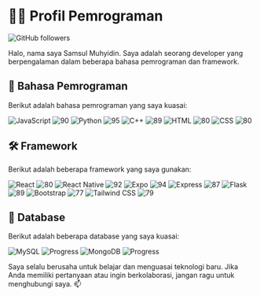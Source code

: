# 👨‍💻 Profil Pemrograman

![GitHub followers](https://img.shields.io/github/followers/developerlight?style=social)

Halo, nama saya Samsul Muhyidin. Saya adalah seorang developer yang berpengalaman dalam beberapa bahasa pemrograman dan framework.

## 🚀 Bahasa Pemrograman

Berikut adalah bahasa pemrograman yang saya kuasai:

![JavaScript](https://img.shields.io/badge/-JavaScript-black?style=flat-square&logo=javascript) ![90](https://progress-bar.dev/90/?title=progress)
![Python](https://img.shields.io/badge/-Python-black?style=flat-square&logo=python) ![95](https://progress-bar.dev/95/?title=progress)
![C++](https://img.shields.io/badge/-C++-black?style=flat-square&logo=c%2B%2B) ![89](https://progress-bar.dev/89/?title=progress)
![HTML](https://img.shields.io/badge/-HTML-black?style=flat-square&logo=html5) ![80](https://progress-bar.dev/80/?title=progress)
![CSS](https://img.shields.io/badge/-CSS-black?style=flat-square&logo=css3) ![80](https://progress-bar.dev/80/?title=progress)

## 🛠️ Framework

Berikut adalah beberapa framework yang saya gunakan:

![React](https://img.shields.io/badge/-React-black?style=flat-square&logo=react) ![80](https://progress-bar.dev/80/?title=progress)
![React Native](https://img.shields.io/badge/-React%20Native-black?style=flat-square&logo=react) ![92](https://progress-bar.dev/92/?title=progress)
![Expo](https://img.shields.io/badge/-Expo-black?style=flat-square&logo=expo) ![94](https://progress-bar.dev/94/?title=progress)
![Express](https://img.shields.io/badge/-Express-black?style=flat-square&logo=express) ![87](https://progress-bar.dev/87/?title=progress)
![Flask](https://img.shields.io/badge/-Flask-black?style=flat-square&logo=flask) ![89](https://progress-bar.dev/89/?title=progress)
![Bootstrap](https://img.shields.io/badge/-Bootstrap-black?style=flat-square&logo=bootstrap) ![77](https://progress-bar.dev/77/?title=progress)
![Tailwind CSS](https://img.shields.io/badge/-Tailwind%20CSS-black?style=flat-square&logo=tailwind-css) ![79](https://progress-bar.dev/79/?title=progress)

## 💾 Database

Berikut adalah beberapa database yang saya kuasai:

![MySQL](https://img.shields.io/badge/-MySQL-black?style=flat-square&logo=mysql) ![Progress](https://progress-bar.dev/80/?title=progress)
![MongoDB](https://img.shields.io/badge/-MongoDB-black?style=flat-square&logo=mongodb) ![Progress](https://progress-bar.dev/89/?title=progress)

Saya selalu berusaha untuk belajar dan menguasai teknologi baru. Jika Anda memiliki pertanyaan atau ingin berkolaborasi, jangan ragu untuk menghubungi saya. 📫
